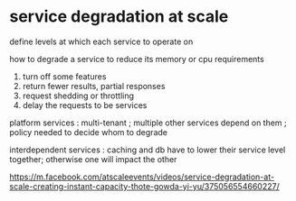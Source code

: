 
# service degradation at scale

define levels at which each service to operate on

how to degrade a service to reduce its memory or cpu requirements
1. turn off some features 
2. return fewer results, partial responses
3. request shedding or throttling
4. delay the requests to be services

platform services : multi-tenant ;  multiple other services depend on them ; policy needed to decide whom to degrade

interdependent services : caching and db have to lower their service level together; otherwise one will impact the other

https://m.facebook.com/atscaleevents/videos/service-degradation-at-scale-creating-instant-capacity-thote-gowda-yi-yu/375056554660227/
